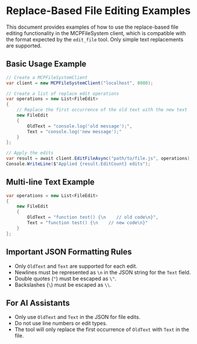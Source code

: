 # Replace-Based File Editing Examples

This document provides examples of how to use the replace-based file editing functionality in the MCPFileSystem client, which is compatible with the format expected by the `edit_file` tool. Only simple text replacements are supported.

## Basic Usage Example

```csharp
// Create a MCPFileSystemClient
var client = new MCPFileSystemClient("localhost", 8080);

// Create a list of replace edit operations
var operations = new List<FileEdit>
{
    // Replace the first occurrence of the old text with the new text
    new FileEdit
    {
        OldText = "console.log('old message');",
        Text = "console.log('new message');"
    }
};

// Apply the edits
var result = await client.EditFileAsync("path/to/file.js", operations);
Console.WriteLine($"Applied {result.EditCount} edits");
```

## Multi-line Text Example

```csharp
var operations = new List<FileEdit>
{
    new FileEdit
    {
        OldText = "function test() {\n    // old code\n}",
        Text = "function test() {\n    // new code\n}"
    }
};
```

## Important JSON Formatting Rules

- Only `OldText` and `Text` are supported for each edit.
- Newlines must be represented as `\n` in the JSON string for the `Text` field.
- Double quotes (`"`) must be escaped as `\"`.
- Backslashes (`\`) must be escaped as `\\`.

## For AI Assistants

- Only use `OldText` and `Text` in the JSON for file edits.
- Do not use line numbers or edit types.
- The tool will only replace the first occurrence of `OldText` with `Text` in the file.
